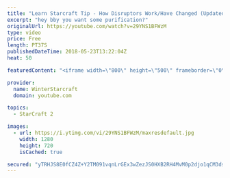 ```yaml
---
title: "Learn Starcraft Tip - How Disruptors Work/Have Changed (Updated Patch 4.0 2018)"
excerpt: "hey bby you want some purification?"
originalUrl: https://youtube.com/watch?v=29YNS1BFWzM
type: video
price: Free
length: PT37S
publishedDateTime: 2018-05-23T13:22:04Z
heat: 50

featuredContent: "<iframe width=\"800\" height=\"500\" frameborder=\"0\" src=\"https://www.youtube.com/embed/29YNS1BFWzM\" allow=\"accelerometer; autoplay; encrypted-media; gyroscope; picture-in-picture\" allowfullscreen></iframe>"

provider:
  name: WinterStarcraft
  domain: youtube.com

topics:
  - StarCraft 2

images:
  - url: https://i.ytimg.com/vi/29YNS1BFWzM/maxresdefault.jpg
    width: 1280
    height: 720
    isCached: true

secured: "yTRHJS8E0fCZ4Z+Y2TM091vqnLrGEx3wZezJS0HXB2RH4MvM0p2djo1qCM3dsvW98krk6n2jOu96eXcgofcSxUke0CN1GH6eBJEV2wvK3c0xAFq4Z2tuv8hWhXQuwnr1oen88ZeN3w+T9QXpIkGC0szwoKKIn1epK1kRem4FdascBBJ8rLXdPE99979QadgxwQ7KB2MmBymqg6AkdNBffRmV50vBdo5yvIUjwZxIsErA/utOQXAmVIaPR18f4G5qKOdi7r89X6ysgPvXyA3Ros+4YVIMa17zgTbsisNGB8u7afFwAjAownb7ZLXF0OqpP8DJLuo0AH6m6q1XVjvsVv7LDNyhmxdkhY4wpgd/WwSMsWcDd4cpusqdtj2bs1NmVQHVp2e2iscSX5VryAoijGdpJkxbn9DAFN5ifvr4o30=;tBBW7rS7ZwFKDRwAK79X1A=="
---
```



